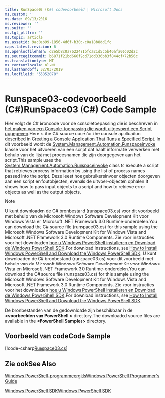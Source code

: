 ```yaml
---
title: RunSpace03 (C#) codevoorbeeld | Microsoft Docs
ms.custom: ''
ms.date: 09/13/2016
ms.reviewer: ''
ms.suite: ''
ms.tgt_pltfrm: ''
ms.topic: article
ms.assetid: 9ac8ab99-1856-4d6f-b30d-c0a18b8dd1fc
caps.latest.revision: 6
ms.openlocfilehash: d2e5b8c0a7622481bfca21d5c5b46afa01c02d2c
ms.sourcegitcommit: b6871f21bd666f9cd71dd336bb3f844cf472b56c
ms.translationtype: MT
ms.contentlocale: nl-NL
ms.lasthandoff: 02/03/2019
ms.locfileid: "56852078"
---
```

# <a name="runspace03-c-code-sample"></a><span data-ttu-id="a0258-102">Runspace03-codevoorbeeld (C#)</span><span class="sxs-lookup"><span data-stu-id="a0258-102">RunSpace03 (C#) Code Sample</span></span>

<span data-ttu-id="a0258-103">Hier volgt de C# broncode voor de consoletoepassing die is beschreven in [het maken van een Console-toepassing die wordt uitgevoerd een Script opgegeven](http://msdn.microsoft.com/en-us/a93e6006-36db-4bcc-b9da-c5bebf4ffd68).</span><span class="sxs-lookup"><span data-stu-id="a0258-103">Here is the C# source code for the console application described in [Creating a Console Application That Runs a Specified Script](http://msdn.microsoft.com/en-us/a93e6006-36db-4bcc-b9da-c5bebf4ffd68).</span></span> <span data-ttu-id="a0258-104">In dit voorbeeld wordt de [System.Management.Automation.Runspaceinvoke](/dotnet/api/System.Management.Automation.RunspaceInvoke) klasse voor het uitvoeren van een script dat haalt informatie verwerken met behulp van de lijst met procesnamen die zijn doorgegeven aan het script.</span><span class="sxs-lookup"><span data-stu-id="a0258-104">This sample uses the [System.Management.Automation.Runspaceinvoke](/dotnet/api/System.Management.Automation.RunspaceInvoke) class to execute a script that retrieves process information by using the list of process names passed into the script.</span></span> <span data-ttu-id="a0258-105">Deze leest hoe gebruikersinvoer objecten doorgeven aan een script en foutobjecten, evenals de uitvoer-objecten ophalen.</span><span class="sxs-lookup"><span data-stu-id="a0258-105">It shows how to pass input objects to a script and how to retrieve error objects as well as the output objects.</span></span>

> [!NOTE]
> <span data-ttu-id="a0258-106">U kunt downloaden de C# bronbestand (runspace03.cs) voor dit voorbeeld met behulp van de Microsoft Windows Software Development Kit voor Windows Vista en Microsoft .NET Framework 3.0 Runtime-onderdelen.</span><span class="sxs-lookup"><span data-stu-id="a0258-106">You can download the C# source file (runspace03.cs) for this sample using the Microsoft Windows Software Development Kit for Windows Vista and Microsoft .NET Framework 3.0 Runtime Components.</span></span> <span data-ttu-id="a0258-107">Zie voor instructies voor het downloaden [hoe u Windows PowerShell installeren en Download de Windows PowerShell SDK](/powershell/developer/installing-the-windows-powershell-sdk).</span><span class="sxs-lookup"><span data-stu-id="a0258-107">For download instructions, see [How to Install Windows PowerShell and Download the Windows PowerShell SDK](/powershell/developer/installing-the-windows-powershell-sdk).</span></span>
> <span data-ttu-id="a0258-108">U kunt downloaden de C# bronbestand (runspace03.cs) voor dit voorbeeld met behulp van de Microsoft Windows Software Development Kit voor Windows Vista en Microsoft .NET Framework 3.0 Runtime-onderdelen.</span><span class="sxs-lookup"><span data-stu-id="a0258-108">You can download the C# source file (runspace03.cs) for this sample using the Microsoft Windows Software Development Kit for Windows Vista and Microsoft .NET Framework 3.0 Runtime Components.</span></span> <span data-ttu-id="a0258-109">Zie voor instructies voor het downloaden [hoe u Windows PowerShell installeren en Download de Windows PowerShell SDK](/powershell/developer/installing-the-windows-powershell-sdk).</span><span class="sxs-lookup"><span data-stu-id="a0258-109">For download instructions, see [How to Install Windows PowerShell and Download the Windows PowerShell SDK](/powershell/developer/installing-the-windows-powershell-sdk).</span></span>
>
> <span data-ttu-id="a0258-110">De bronbestanden van de gedownloade zijn beschikbaar in de  **\<voorbeelden van PowerShell >** directory.</span><span class="sxs-lookup"><span data-stu-id="a0258-110">The downloaded source files are available in the **\<PowerShell Samples>** directory.</span></span>

## <a name="code-sample"></a><span data-ttu-id="a0258-111">Voorbeeld van code</span><span class="sxs-lookup"><span data-stu-id="a0258-111">Code Sample</span></span>

[!code-csharp[Runspace03.cs](../../powershell-sdk-samples/SDK-2.0/csharp/Runspace03/Runspace03.cs#L11-L88 "Runspace03.cs")]

## <a name="see-also"></a><span data-ttu-id="a0258-112">Zie ook</span><span class="sxs-lookup"><span data-stu-id="a0258-112">See Also</span></span>

[<span data-ttu-id="a0258-113">Windows PowerShell-programmeergids</span><span class="sxs-lookup"><span data-stu-id="a0258-113">Windows PowerShell Programmer's Guide</span></span>](./windows-powershell-programmer-s-guide.md)

[<span data-ttu-id="a0258-114">Windows PowerShell SDK</span><span class="sxs-lookup"><span data-stu-id="a0258-114">Windows PowerShell SDK</span></span>](../windows-powershell-reference.md)